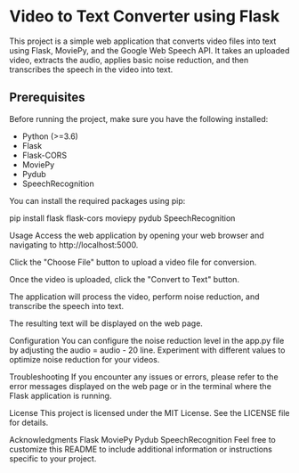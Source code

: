 # Video to Text Converter using Flask

This project is a simple web application that converts video files into text using Flask, MoviePy, and the Google Web Speech API. It takes an uploaded video, extracts the audio, applies basic noise reduction, and then transcribes the speech in the video into text.

## Prerequisites

Before running the project, make sure you have the following installed:

- Python (>=3.6)
- Flask
- Flask-CORS
- MoviePy
- Pydub
- SpeechRecognition

You can install the required packages using pip:

pip install flask flask-cors moviepy pydub SpeechRecognition

Usage
Access the web application by opening your web browser and navigating to http://localhost:5000.

Click the "Choose File" button to upload a video file for conversion.

Once the video is uploaded, click the "Convert to Text" button.

The application will process the video, perform noise reduction, and transcribe the speech into text.

The resulting text will be displayed on the web page.

Configuration
You can configure the noise reduction level in the app.py file by adjusting the audio = audio - 20 line. Experiment with different values to optimize noise reduction for your videos.

Troubleshooting
If you encounter any issues or errors, please refer to the error messages displayed on the web page or in the terminal where the Flask application is running.

License
This project is licensed under the MIT License. See the LICENSE file for details.

Acknowledgments
Flask
MoviePy
Pydub
SpeechRecognition
Feel free to customize this README to include additional information or instructions specific to your project.

